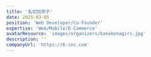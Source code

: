 ```yaml
---
title: '名切加奈子'
date: 2025-03-05
position: 'Web Developer/Co-Founder'
expertise: 'Web/Mobile/E-Commerce'
avatarResource: 'images/organizers/kanakonagiri.jpg'
description: ''
companyUrl: 'https://6-inc.com'
---
```

